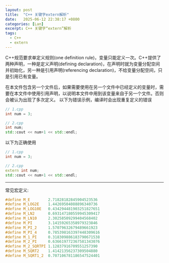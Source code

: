 ```yaml
---
layout: post
title:  "C++ 关键字extern解析"
date:   2025-06-12 22:38:17 +0800
categories: [Lan]
excerpt: C++ 关键字“extern”解析
tags:
  - C++
  - extern
---
```


C++规范要求单定义规则(one definition rule)，变量只能定义一次。C++提供了两种声明，一种是定义声明(defining declaration)，在声明时就为变量分配空间并初始化，另一种是引用声明(referencing declaration)，不给变量分配空间，只是引用已有变量。

在本文件包含另一个文件后，如果需要使用在另一个文件中已经定义的变量时，需要在本文件中使用引用声明，以说明本文件中用到该变量来自于另一个文件。否则会被认为出现了多次定义。
以下为错误示例，编译时会出现重复定义的错误

```C++
// 1.cpp
int num = 3;

// 2.cpp
int num;
std::cout << num+1 << std::endl;
```

以下为正确使用

```C++
// 1.cpp
int num = 3;

// 2.cpp
extern int num;
std::cout << num+1 << std::endl;
```

---

常见宏定义:

```C++
#define M_E        2.71828182845904523536
#define M_LOG2E    1.44269504088896340736
#define M_LOG10E   0.434294481903251827651
#define M_LN2      0.693147180559945309417
#define M_LN10     2.30258509299404568402
#define M_PI       3.14159265358979323846
#define M_PI_2     1.57079632679489661923
#define M_PI_4     0.785398163397448309616
#define M_1_PI     0.318309886183790671538
#define M_2_PI     0.636619772367581343076
#define M_2_SQRTPI 1.12837916709551257390
#define M_SQRT2    1.41421356237309504880
#define M_SQRT1_2  0.707106781186547524401
```
